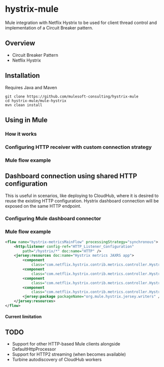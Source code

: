 # hystrix-mule
Mule integration with Netflix Hystrix to be used for client thread control and implementation of a Circuit Breaker pattern.

## Overview
- Circuit Breaker Pattern
- Netflix Hystrix

## Installation
Requires Java and Maven
```
git clone https://github.com/mulesoft-consulting/hystrix-mule
cd hystrix-mule/mule-hystrix
mvn clean install
```

## Using in Mule
### How it works

### Configuring HTTP receiver with custom connection strategy

### Mule flow example

## Dashboard connection using shared HTTP configuration
This is useful in scenarios, like deploying to CloudHub, where it is desired to reuse the existing HTTP configuration. Hystrix dashboard connection will be exposed on the same HTTP endpoint.

### Configuring Mule dashboard connector

### Mule flow example
```xml
<flow name="hystrix-metricsMainFlow" processingStrategy="synchronous">
	<http:listener config-ref="HTTP_Listener_Configuration"
		path="/hystrix/*" doc:name="HTTP" />
	<jersey:resources doc:name="Hystrix metrics JAXRS app">
		<component
			class="com.netflix.hystrix.contrib.metrics.controller.HystrixConfigSseController" />
		<component
			class="com.netflix.hystrix.contrib.metrics.controller.HystrixMetricsStreamController" />
		<component
			class="com.netflix.hystrix.contrib.metrics.controller.HystrixRequestEventsSseController" />
		<component
			class="com.netflix.hystrix.contrib.metrics.controller.HystrixUtilizationSseController" />
		<jersey:package packageName="org.mule.hystrix.jersey.writers" />
	</jersey:resources>
</flow>
```
#### Current limitation

## TODO
- Support for other HTTP-based Mule clients alongside DefaultHttpProcessor
- Support for HTTP2 streaming (when becomes available)
- Turbine autodiscovery of CloudHub workers
